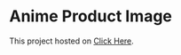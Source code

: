 # Anime Product Image

This project hosted on [Click Here](https://vercel.com/its-nobe/anime-product-image/B5m5VmLCQGz1Y7MqDXvX2Rxhqq1W).

